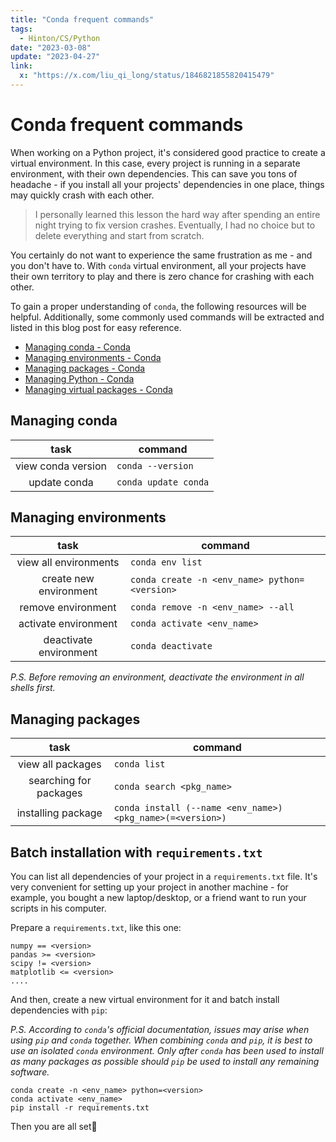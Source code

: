 ```yaml
---
title: "Conda frequent commands"
tags:
  - Hinton/CS/Python
date: "2023-03-08"
update: "2023-04-27"
link:
  x: "https://x.com/liu_qi_long/status/1846821855820415479"
---
```


# Conda frequent commands

When working on a Python project, it's considered good practice to create a virtual environment. In this case, every project is running in a separate environment, with their own dependencies. This can save you tons of headache - if you install all your projects' dependencies in one place, things may quickly crash with each other.

> I personally learned this lesson the hard way after spending an entire night trying to fix version crashes. Eventually, I had no choice but to delete everything and start from scratch.

You certainly do not want to experience the same frustration as me - and you don't have to. With `conda` virtual environment, all your projects have their own territory to play and there is zero chance for crashing with each other.

To gain a proper understanding of `conda`, the following resources will be helpful. Additionally, some commonly used commands will be extracted and listed in this blog post for easy reference.

-  [Managing conda - Conda](https://docs.conda.io/projects/continuumio-conda/en/latest/user-guide/tasks/manage-conda.html)
-  [Managing environments - Conda](https://docs.conda.io/projects/continuumio-conda/en/latest/user-guide/tasks/manage-environments.html)
-  [Managing packages - Conda](https://docs.conda.io/projects/continuumio-conda/en/latest/user-guide/tasks/manage-pkgs.html)
-  [Managing Python - Conda](https://docs.conda.io/projects/continuumio-conda/en/latest/user-guide/tasks/manage-python.html)
-  [Managing virtual packages - Conda](https://docs.conda.io/projects/continuumio-conda/en/latest/user-guide/tasks/manage-virtual.html)

## Managing conda

| task | command |
| :---: | --- |
| view conda version | `conda --version` |
| update conda | `conda update conda` |

## Managing environments

| task | command |
| :---: | --- |
| view all environments | `conda env list` |
| create new environment | `conda create -n <env_name> python=<version>` |
| remove environment | `conda remove -n <env_name> --all` |
| activate environment | `conda activate <env_name>` |
| deactivate environment | `conda deactivate` |

_P.S. Before removing an environment, deactivate the environment in all shells first._

## Managing packages

| task | command |
| :---: | --- |
| view all packages | `conda list` |
| searching for packages | `conda search <pkg_name>` |
| installing package | `conda install (--name <env_name>) <pkg_name>(=<version>)` |

## Batch installation with `requirements.txt`

You can list all dependencies of your project in a `requirements.txt` file. It's very convenient for setting up your project in another machine - for example, you bought a new laptop/desktop, or a friend want to run your scripts in his computer.

Prepare a `requirements.txt`, like this one:

```
numpy == <version>
pandas >= <version>
scipy != <version>
matplotlib <= <version>
....
```

And then, create a new virtual environment for it and batch install dependencies with `pip`:

_P.S. According to `conda`'s official documentation, issues may arise when using `pip` and `conda` together. When combining `conda` and `pip`, it is best to use an isolated `conda` environment. Only after `conda` has been used to install as many packages as possible should `pip` be used to install any remaining software._

```
conda create -n <env_name> python=<version>
conda activate <env_name>
pip install -r requirements.txt
```

Then you are all set👏